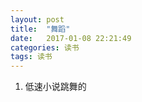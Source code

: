 ```yaml
---
layout: post
title:  "舞蹈"
date:   2017-01-08 22:21:49
categories: 读书
tags: 读书
---
```

1. 低速小说跳舞的





